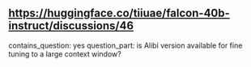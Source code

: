 ## https://huggingface.co/tiiuae/falcon-40b-instruct/discussions/46

contains_question: yes
question_part: is Alibi version available for fine tuning to a large context window?